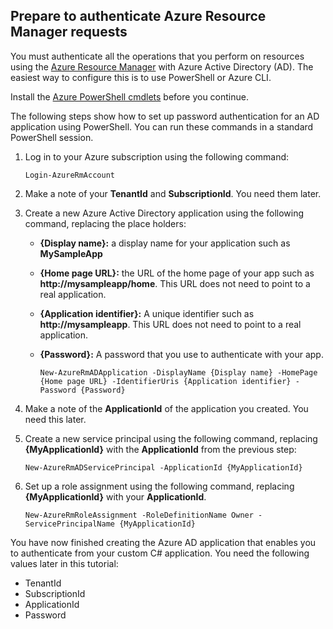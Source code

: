## <a name="prepare-to-authenticate-azure-resource-manager-requests"></a>Prepare to authenticate Azure Resource Manager requests
You must authenticate all the operations that you perform on resources using the [Azure Resource Manager][lnk-authenticate-arm] with Azure Active Directory (AD). The easiest way to configure this is to use PowerShell or Azure CLI.

Install the [Azure PowerShell cmdlets][lnk-powershell-install] before you continue.

The following steps show how to set up password authentication for an AD application using PowerShell. You can run these commands in a standard PowerShell session.

1. Log in to your Azure subscription using the following command:
   
    ```
    Login-AzureRmAccount
    ```
2. Make a note of your **TenantId** and **SubscriptionId**. You need them later.
3. Create a new Azure Active Directory application using the following command, replacing the place holders:
   
   * **{Display name}:** a display name for your application such as **MySampleApp**
   * **{Home page URL}:** the URL of the home page of your app such as **http://mysampleapp/home**. This URL does not need to point to a real application.
   * **{Application identifier}:** A unique identifier such as **http://mysampleapp**. This URL does not need to point to a real application.
   * **{Password}:** A password that you use to authenticate with your app.
     
     ```
     New-AzureRmADApplication -DisplayName {Display name} -HomePage {Home page URL} -IdentifierUris {Application identifier} -Password {Password}
     ```
4. Make a note of the **ApplicationId** of the application you created. You need this later.
5. Create a new service principal using the following command, replacing **{MyApplicationId}** with the **ApplicationId** from the previous step:
   
    ```
    New-AzureRmADServicePrincipal -ApplicationId {MyApplicationId}
    ```
6. Set up a role assignment using the following command, replacing **{MyApplicationId}** with your **ApplicationId**.
   
    ```
    New-AzureRmRoleAssignment -RoleDefinitionName Owner -ServicePrincipalName {MyApplicationId}
    ```

You have now finished creating the Azure AD application that enables you to authenticate from your custom C# application. You need the following values later in this tutorial:

* TenantId
* SubscriptionId
* ApplicationId
* Password

[lnk-authenticate-arm]: https://msdn.microsoft.com/library/azure/dn790557.aspx
[lnk-powershell-install]: https://docs.microsoft.com/powershell/azure/install-azurerm-ps
